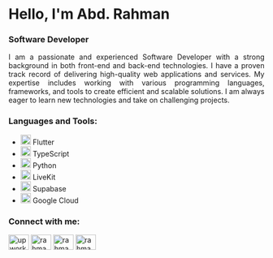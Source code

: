 <h1 align="left">Hello, I'm Abd. Rahman</h1>
<h3 align="left">Software Developer</h3>

<p align="justify">
  I am a passionate and experienced Software Developer with a strong background in both front-end and back-end technologies. I have a proven track record of delivering high-quality web applications and services. My expertise includes working with various programming languages, frameworks, and tools to create efficient and scalable solutions. I am always eager to learn new technologies and take on challenging projects.
</p>

<h3 align="left">Languages and Tools:</h3>
<ul>
  <li><img src="https://img.icons8.com/color/48/000000/flutter.png" alt="Flutter" height="20" width="20"/> Flutter</li>
  <li><img src="https://img.icons8.com/color/48/000000/typescript.png" alt="TypeScript" height="20" width="20"/> TypeScript</li>
  <li><img src="https://img.icons8.com/color/48/000000/python.png" alt="Python" height="20" width="20"/> Python</li>
  <li><img src="https://avatars.githubusercontent.com/u/69438833?s=200&v=4" alt="LiveKit" height="20" width="20"/> LiveKit</li>
  <li><img src="https://img.icons8.com/color/48/000000/supabase.png" alt="Supabase" height="20" width="20"/> Supabase</li>
  <li><img src="https://img.icons8.com/color/48/000000/google-cloud.png" alt="Google Cloud" height="20" width="20"/> Google Cloud</li>
</ul>


<h3 align="left">Connect with me:</h3>
<p align="left">
<a href="https://www.upwork.com/freelancers/~0146d020d1f7248e83" target="blank"><img align="center" src="https://www.svgrepo.com/show/331630/upwork.svg" alt="upwork" height="30" width="40" /></a>
<a href="https://linkedin.com/in/rahmanpsg" target="blank"><img align="center" src="https://raw.githubusercontent.com/rahuldkjain/github-profile-readme-generator/master/src/images/icons/Social/linked-in-alt.svg" alt="rahmanpsg" height="30" width="40" /></a>
<a href="https://fb.com/rahmanpmc" target="blank"><img align="center" src="https://raw.githubusercontent.com/rahuldkjain/github-profile-readme-generator/master/src/images/icons/Social/facebook.svg" alt="rahmanpmc" height="30" width="40" /></a>
<a href="https://instagram.com/rahmanpsg" target="blank"><img align="center" src="https://raw.githubusercontent.com/rahuldkjain/github-profile-readme-generator/master/src/images/icons/Social/instagram.svg" alt="rahmanpsg" height="30" width="40" /></a>
</p>

